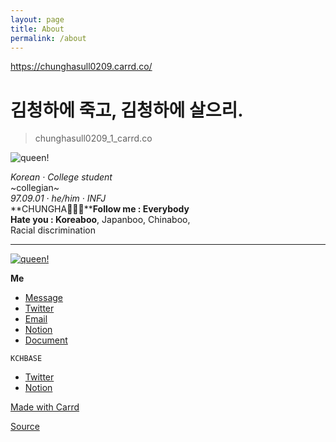 ```yaml
---
layout: page
title: About
permalink: /about
---
```


https://chunghasull0209.carrd.co/

# 김청하에 죽고, 김청하에 살으리.

> chunghasull0209_1_carrd.co

![queen!](moz-extension://2faa1a63-155c-4213-9e76-2c4c3596fa22/assets/images/image01.jpg?v=c24d374e)

_Korean · College student_  
~collegian~  
_97.09.01 · he/him · INFJ_  
**CHUNGHA💚💙💜****Follow me : Everybody**  
**Hate you : Koreaboo**, Japanboo, Chinaboo,  
Racial discrimination

* * *

[![queen!](moz-extension://2faa1a63-155c-4213-9e76-2c4c3596fa22/assets/images/image02.gif?v=c24d374e)](https://cafe.daum.net/MNH-Chungha)

**Me**

*   [Message](https://open.kakao.com/me/chunghasull0209/)
*   [Twitter](http://twitter.com/chunghasull0209/)
*   [Email](mailto:202262612@live.wsi.ac.kr)
*   [Notion](https://www.notion.so/chunghasull/)
*   [Document](https://chunghasull.netlify.app/)

`KCHBASE`

*   [Twitter](https://twitter.com/KCHBASE/)
*   [Notion](https://pickled-weaver-3e0.notion.site/Share-47847a00683c4058b33b6e331c08d4a9/)

[Made with Carrd](https://carrd.co/build?ref=auto)


[Source](https://chunghasull0209.carrd.co/)